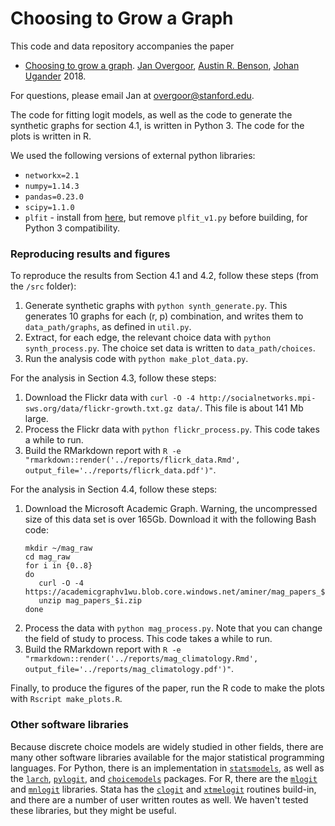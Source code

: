 # Choosing to Grow a Graph

This code and data repository accompanies the paper

- [Choosing to grow a graph](..). <a href="http://janovergoor.github.io/">Jan Overgoor</a>, <a href="http://www.cs.cornell.edu/~arb/">Austin R. Benson</a>, <a href="http://web.stanford.edu/~jugander/">Johan Ugander</a> 2018.

For questions, please email Jan at overgoor@stanford.edu.

The code for fitting logit models, as well as the code to generate the synthetic graphs for section 4.1, is written in Python 3. The code for the plots is written in R.

We used the following versions of external python libraries:

* `networkx=2.1`
* `numpy=1.14.3`
* `pandas=0.23.0`
* `scipy=1.1.0`
* `plfit` - install from [here](https://github.com/keflavich/plfit/tree/master/plfit), but remove `plfit_v1.py` before building, for Python 3 compatibility.


### Reproducing results and figures

To reproduce the results from Section 4.1 and 4.2, follow these steps (from the `/src` folder):

1. Generate synthetic graphs with `python synth_generate.py`. This generates 10 graphs for each (r, p) combination, and writes them to `data_path/graphs`, as defined in `util.py`.
2. Extract, for each edge, the relevant choice data with `python synth_process.py`. The choice set data is written to `data_path/choices`.
3. Run the analysis code with `python make_plot_data.py`.

For the analysis in Section 4.3, follow these steps:

1. Download the Flickr data with `curl -O -4 http://socialnetworks.mpi-sws.org/data/flickr-growth.txt.gz data/`. This file is about 141 Mb large.  
2. Process the Flickr data with `python flickr_process.py`. This code takes a while to run.
3. Build the RMarkdown report with `R -e "rmarkdown::render('../reports/flicrk_data.Rmd', output_file='../reports/flicrk_data.pdf')"`.

For the analysis in Section 4.4, follow these steps:

1. Download the Microsoft Academic Graph. Warning, the uncompressed size of this data set is over 165Gb. Download it with the following Bash code:
    ```
    mkdir ~/mag_raw
    cd mag_raw
    for i in {0..8}
    do
       curl -O -4 https://academicgraphv1wu.blob.core.windows.net/aminer/mag_papers_$i.zip
       unzip mag_papers_$i.zip
    done
    ```
2. Process the data with `python mag_process.py`. Note that you can change the field of study to process. This code takes a while to run.
2. Build the RMarkdown report with `R -e "rmarkdown::render('../reports/mag_climatology.Rmd', output_file='../reports/mag_climatology.pdf')"`.

Finally, to produce the figures of the paper, run the R code to make the plots with `Rscript make_plots.R`.


### Other software libraries

Because discrete choice models are widely studied in other fields, there are many other software libraries available for the major statistical programming languages. For Python, there is an implementation in [`statsmodels`](https://www.statsmodels.org/dev/examples/notebooks/generated/discrete_choice_example.html), as well as the [`larch`](https://larch.readthedocs.io/en/latest/), [`pylogit`](https://pypi.org/project/pylogit/), and [`choicemodels`](https://github.com/UDST/choicemodels) packages. For R, there are the [`mlogit`](https://cran.r-project.org/web/packages/mlogit/vignettes/mlogit.pdf) and [`mnlogit`](https://cran.r-project.org/web/packages/mnlogit/vignettes/mnlogit.pdf) libraries. Stata has the [`clogit`](https://www.stata.com/manuals13/rclogit.pdf) and [`xtmelogit`](https://www.stata.com/help11.cgi?xtmelogit) routines build-in, and there are a number of user written routes as well. We haven't tested these libraries, but they might be useful.


